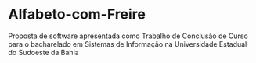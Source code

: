# Alfabeto-com-Freire
Proposta de software apresentada como Trabalho de Conclusão de Curso para o bacharelado em Sistemas de Informação na Universidade Estadual do Sudoeste da Bahia
